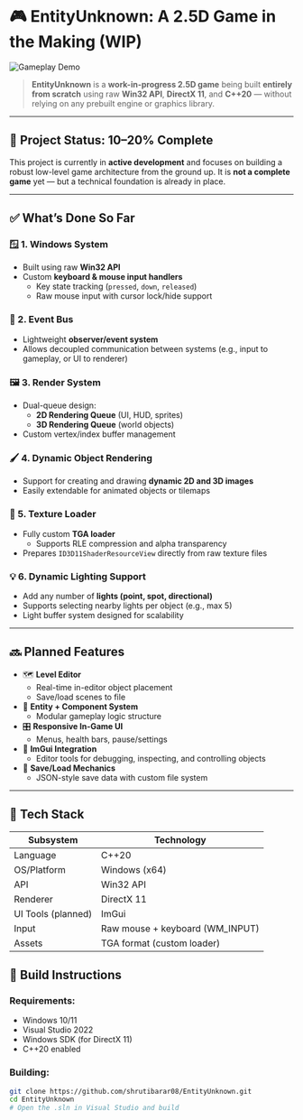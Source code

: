 ﻿# 🎮 EntityUnknown: A 2.5D Game in the Making (WIP)

![Gameplay Demo](gifs/output-1.gif)

> **EntityUnknown** is a **work-in-progress 2.5D game** being built **entirely from scratch** using raw **Win32 API**, **DirectX 11**, and **C++20** — without relying on any prebuilt engine or graphics library.

---

## 🚧 Project Status: 10–20% Complete

This project is currently in **active development** and focuses on building a robust low-level game architecture from the ground up. It is **not a complete game** yet — but a technical foundation is already in place.

---

## ✅ What’s Done So Far

### 🪟 1. **Windows System**
- Built using raw **Win32 API**
- Custom **keyboard & mouse input handlers**
  - Key state tracking (`pressed`, `down`, `released`)
  - Raw mouse input with cursor lock/hide support

### 🔔 2. **Event Bus**
- Lightweight **observer/event system**
- Allows decoupled communication between systems (e.g., input to gameplay, or UI to renderer)

### 🖼️ 3. **Render System**
- Dual-queue design:
  - **2D Rendering Queue** (UI, HUD, sprites)
  - **3D Rendering Queue** (world objects)
- Custom vertex/index buffer management

### 🖌️ 4. **Dynamic Object Rendering**
- Support for creating and drawing **dynamic 2D and 3D images**
- Easily extendable for animated objects or tilemaps

### 🧵 5. **Texture Loader**
- Fully custom **TGA loader**
  - Supports RLE compression and alpha transparency
- Prepares `ID3D11ShaderResourceView` directly from raw texture files

### 💡 6. **Dynamic Lighting Support**
- Add any number of **lights (point, spot, directional)**
- Supports selecting nearby lights per object (e.g., max 5)
- Light buffer system designed for scalability

---

## 🔜 Planned Features

- 🗺️ **Level Editor**
  - Real-time in-editor object placement
  - Save/load scenes to file
- 🧩 **Entity + Component System**
  - Modular gameplay logic structure
- 🎛️ **Responsive In-Game UI**
  - Menus, health bars, pause/settings
- 🧰 **ImGui Integration**
  - Editor tools for debugging, inspecting, and controlling objects
- 💾 **Save/Load Mechanics**
  - JSON-style save data with custom file system

---

## 🧱 Tech Stack

| Subsystem        | Technology     |
|------------------|----------------|
| Language         | C++20          |
| OS/Platform      | Windows (x64)  |
| API              | Win32 API      |
| Renderer         | DirectX 11     |
| UI Tools (planned) | ImGui       |
| Input            | Raw mouse + keyboard (WM_INPUT) |
| Assets           | TGA format (custom loader) |

## 🧰 Build Instructions

### Requirements:
- Windows 10/11
- Visual Studio 2022
- Windows SDK (for DirectX 11)
- C++20 enabled

### Building:
```bash
git clone https://github.com/shrutibarar08/EntityUnknown.git
cd EntityUnknown
# Open the .sln in Visual Studio and build
